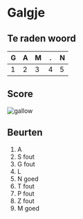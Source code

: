# Galgje

## Te raden woord

|G|A|M|.|N|
|-|-|-|-|-|
|1|2|3|4|5|

## Score
![gallow](./images/6.png)

## Beurten
1. A
2. S fout
3. G fout
4. L
5. N goed
6. T fout
7. P fout
8. Z fout
9. M goed